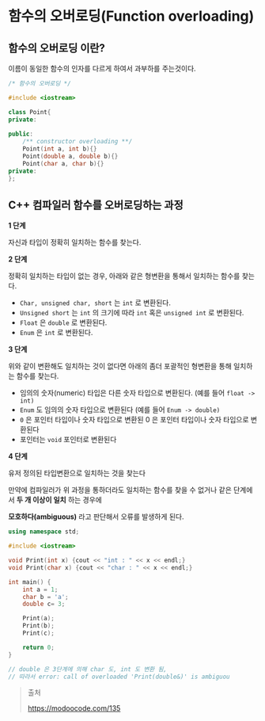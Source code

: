 # 함수의 오버로딩(Function overloading)



## 함수의 오버로딩 이란?

이름이 동일한 함수의 인자를 다르게 하여서 과부하를 주는것이다.

```c++
/* 함수의 오버로딩 */

#include <iostream>

class Point{
private:
    
public:
    /** constructor overloading **/
    Point(int a, int b){}
    Point(double a, double b){}
    Point(char a, char b){} 
private:
};

```



## C++ 컴파일러 함수를 오버로딩하는 과정

__1 단계__

자신과 타입이 정확히 일치하는 함수를 찾는다.



__2 단계__

정확히 일치하는 타입이 없는 경우, 아래와 같은 형변환을 통해서 일치하는 함수를 찾는다.

- `Char, unsigned char, short` 는 `int` 로 변환된다.
- `Unsigned short` 는 `int` 의 크기에 따라 `int` 혹은 `unsigned int` 로 변환된다.
- `Float` 은 `double` 로 변환된다.
- `Enum` 은 `int` 로 변환된다.



__3 단계__

위와 같이 변환해도 일치하는 것이 없다면 아래의 좀더 포괄적인 형변환을 통해 일치하는 함수를 찾는다.

- 임의의 숫자(numeric) 타입은 다른 숫자 타입으로 변환된다. (예를 들어 `float -> int)`
- `Enum` 도 임의의 숫자 타입으로 변환된다 (예를 들어 `Enum -> double)`
- `0` 은 포인터 타입이나 숫자 타입으로 변환된 0 은 포인터 타입이나 숫자 타입으로 변환된다
- 포인터는 `void` 포인터로 변환된다



__4 단계__

유저 정의된 타입변환으로 일치하는 것을 찾는다

만약에 컴파일러가 위 과정을 통하더라도 일치하는 함수를 찾을 수 없거나 같은 단계에서 __두 개 이상이 일치__ 하는 경우에 

__모호하다(ambiguous)__ 라고 판단해서 오류를 발생하게 된다.

```c++
using namespace std;

#include <iostream>

void Print(int x) {cout << "int : " << x << endl;}
void Print(char x) {cout << "char : " << x << endl;}

int main() {
    int a = 1;
    char b = 'a';
    double c= 3;

    Print(a);
    Print(b);
    Print(c);

    return 0;
}

// double 은 3단계에 의해 char 도, int 도 변환 됨,
// 따라서 error: call of overloaded 'Print(double&)' is ambiguou
```



> 출처
>
>  https://modoocode.com/135



